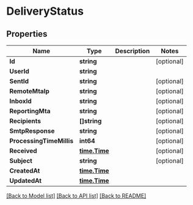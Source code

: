 # DeliveryStatus

## Properties

Name | Type | Description | Notes
------------ | ------------- | ------------- | -------------
**Id** | **string** |  | [optional] 
**UserId** | **string** |  | 
**SentId** | **string** |  | [optional] 
**RemoteMtaIp** | **string** |  | [optional] 
**InboxId** | **string** |  | [optional] 
**ReportingMta** | **string** |  | [optional] 
**Recipients** | **[]string** |  | [optional] 
**SmtpResponse** | **string** |  | [optional] 
**ProcessingTimeMillis** | **int64** |  | [optional] 
**Received** | [**time.Time**](time.Time) |  | [optional] 
**Subject** | **string** |  | [optional] 
**CreatedAt** | [**time.Time**](time.Time) |  | 
**UpdatedAt** | [**time.Time**](time.Time) |  | 

[[Back to Model list]](../README#documentation-for-models) [[Back to API list]](../README#documentation-for-api-endpoints) [[Back to README]](../README)


